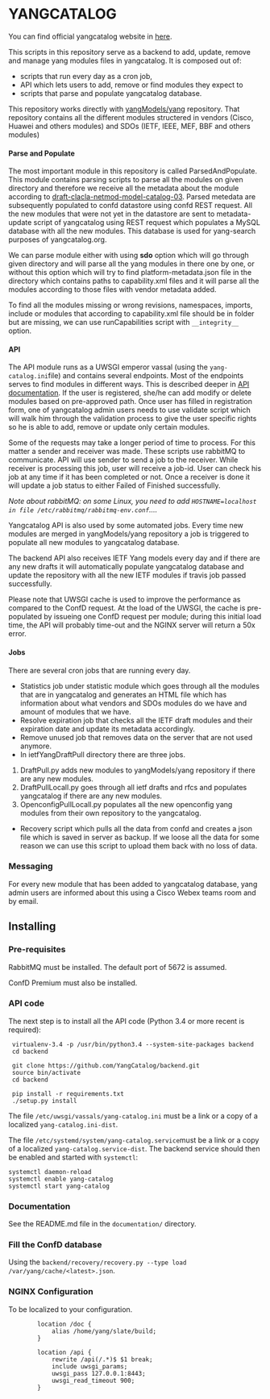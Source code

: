 YANGCATALOG
===========

You can find official yangcatalog website in [here](https://yangcatalog.org).

This scripts in this repository serve as a backend to add, update, remove and manage
yang modules files in yangcatalog. It is composed out of:
* scripts that run every day as a cron job, 
* API which lets users to add, remove or find modules they expect to 
* scripts that parse and populate yangcatalog database.

This repository works directly with [yangModels/yang](https://github.com/YangModels/yang)
repository. That repository contains all the different modules
structered in vendors (Cisco, Huawei and others modules) and SDOs
(IETF, IEEE, MEF, BBF and others modules)

#### Parse and Populate

The most important module in this repository is called ParsedAndPopulate.
This module contains parsing scripts to parse all the modules on given
directory and therefore we receive all the metadata about the module
according to [draft-clacla-netmod-model-catalog-03](https://tools.ietf.org/html/draft-clacla-netmod-model-catalog-03).
Parsed metedata are subsequently populated to confd datastore using
confd REST request. All the new modules that were not yet in the datastore
are sent to metadata-update script of yangcatalog using REST request
which populates a MySQL database with all the new modules. This database
is used for yang-search purposes of yangcatalog.org.

We can parse module either with using __sdo__ option which will go through
given directory and will parse all the yang modules in there one by one,
or without this option which will try to find platform-metadata.json file
in the directory which contains paths to capability.xml files and it
will parse all the modules according to those files with vendor metadata
added.

To find all the modules missing or wrong revisions, namespaces, imports,
include or modules that according to capability.xml file should be in
folder but are missing, we can use runCapabilities script with `__integrity__`
option.

#### API

The API module runs as a UWSGI emperor vassal (using the `yang-catalog.ini`file)
and contains several endpoints. Most
of the endpoints serves to find modules in different ways. This is described
deeper in [API documentation](www.yangcatalog.org/doc). If the user is
registered, she/he can add modify or delete modules based on pre-approved path.
Once user has filled in registration form, one of yangcatalog admin users
needs to use validate script which will walk him through the validation
process to give the user specific rights so he is able to add, remove or
update only certain modules.

Some of the requests may take a longer period of time to process. For this
matter a sender and receiver was made. These scripts use rabbitMQ
to communicate. API will use sender to send a job to the receiver. While
receiver is processing this job, user will receive a job-id. User can
check his job at any time if it has been completed or not. Once a receiver
is done it will update a job status to either Failed of Finished
successfully.

_Note about rabbitMQ: on some Linux, you need to add `HOSTNAME=localhost in file /etc/rabbitmq/rabbitmq-env.conf`...._

Yangcatalog API is also used by some automated jobs. Every time new
modules are merged in yangModels/yang repository a job is triggered to
populate all new modules to yangcatalog database. 

The backend API also receives
IETF Yang models every day and if there are any new drafts it will
automatically populate yangcatalog database and update the repository
with all the new IETF modules if travis job passed successfully.

Please note that UWSGI cache is used to improve the performance as compared to
the ConfD request. At the load of the UWSGI, the cache is pre-populated by 
issueing one ConfD request per module; during this initial load time, the API
will probably time-out and the NGINX server will return a 50x error.

#### Jobs

There are several cron jobs that are running every day.
* Statistics job under statistic module which goes through all the
modules that are in yangcatalog and generates an HTML file which has
information about what vendors and SDOs modules do we have and amount of
modules that we have.
* Resolve expiration job that checks all the IETF draft modules
and their expiration date and update its metadata accordingly.
* Remove unused job that removes data on the server that are not used
anymore.
* In ietfYangDraftPull directory there are three jobs.
1. DraftPull.py adds new modules
to yangModels/yang repository if there are any new modules. 
2. DraftPullLocall.py
goes through all ietf drafts and rfcs and populates yangcatalog if there
are any new modules.
3. OpenconfigPullLocall.py populates all the
new openconfig yang modules from their own repository to the yangcatalog.
* Recovery script which pulls all the data from confd and creates a json
file which is saved in server as backup. If we loose all the data for
some reason we can use this script to upload them back with no loss of
data.

### Messaging

For every new module that has been added to yangcatalog database, yang admin
users are informed about this using a Cisco Webex teams room and by email.

## Installing

### Pre-requisites

RabbitMQ must be installed. The default port of 5672 is assumed.

ConfD Premium must also be installed.

### API code

The next step is to install all the API code (Python 3.4 or more recent is required):
```
 virtualenv-3.4 -p /usr/bin/python3.4 --system-site-packages backend
 cd backend
 
 git clone https://github.com/YangCatalog/backend.git 
 source bin/activate
 cd backend
 
 pip install -r requirements.txt
 ./setup.py install
```

The file `/etc/uwsgi/vassals/yang-catalog.ini` must be a link or a copy of a localized `yang-catalog.ini-dist`.

The file `/etc/systemd/system/yang-catalog.service`must be a link or a copy of a localized `yang-catalog.service-dist`. The backend service should then be enabled and started with `systemctl`:
```
systemctl daemon-reload
systemctl enable yang-catalog
systemctl start yang-catalog
```

### Documentation

See the README.md file in the `documentation/` directory.

### Fill the ConfD database

Using the `backend/recovery/recovery.py --type load /var/yang/cache/<latest>.json`.

### NGINX Configuration

To be localized to your configuration.

```
        location /doc {
            alias /home/yang/slate/build;
        }

        location /api {
            rewrite /api(/.*)$ $1 break;
            include uwsgi_params;
            uwsgi_pass 127.0.0.1:8443;
            uwsgi_read_timeout 900;
        }
```
